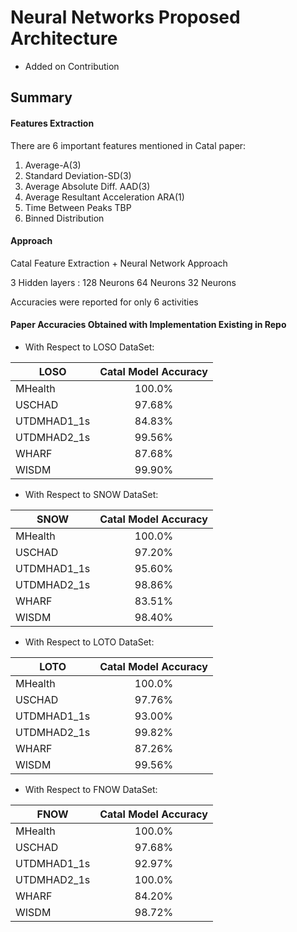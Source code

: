 # Neural Networks Proposed Architecture 
- Added on Contribution

## Summary
  
#### Features Extraction
There are 6 important features mentioned in Catal paper:
1. Average-A(3)
2. Standard Deviation-SD(3)
3. Average Absolute Diff. AAD(3)
4. Average Resultant Acceleration ARA(1)
5. Time Between Peaks TBP
6. Binned Distribution

#### Approach
Catal Feature Extraction + Neural Network Approach

3 Hidden layers :
128 Neurons
64 Neurons
32 Neurons

Accuracies were reported for only 6 activities

#### Paper Accuracies Obtained with Implementation Existing in Repo
- With Respect to LOSO DataSet:

| LOSO          | Catal Model Accuracy | 
| ------------- |:--------------------:| 
| MHealth       | 100.0%               |
| USCHAD        | 97.68%               | 
| UTDMHAD1_1s   | 84.83%               |
| UTDMHAD2_1s   | 99.56%               |
| WHARF         | 87.68%               | 
| WISDM         | 99.90%               |

- With Respect to SNOW DataSet:

| SNOW          | Catal Model Accuracy | 
| ------------- |:--------------------:| 
| MHealth       | 100.0%               |
| USCHAD        | 97.20%               | 
| UTDMHAD1_1s   | 95.60%               |
| UTDMHAD2_1s   | 98.86%               |
| WHARF         | 83.51%               | 
| WISDM         | 98.40%               |
 
- With Respect to LOTO DataSet:

| LOTO          | Catal Model Accuracy | 
| ------------- |:--------------------:| 
| MHealth       | 100.0%               |
| USCHAD        | 97.76%               | 
| UTDMHAD1_1s   | 93.00%               |
| UTDMHAD2_1s   | 99.82%               |
| WHARF         | 87.26%               | 
| WISDM         | 99.56%               |

- With Respect to FNOW DataSet:

| FNOW          | Catal Model Accuracy | 
| ------------- |:--------------------:| 
| MHealth       | 100.0%               |
| USCHAD        | 97.68%               | 
| UTDMHAD1_1s   | 92.97%               |
| UTDMHAD2_1s   | 100.0%               |
| WHARF         | 84.20%               | 
| WISDM         | 98.72%               |

